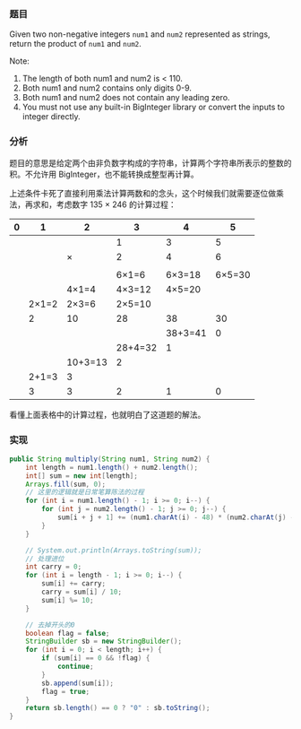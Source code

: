 ### 题目

Given two non-negative integers `num1` and `num2` represented as strings, return the product of `num1` and `num2`.

Note:

1. The length of both num1 and num2 is < 110.
2. Both num1 and num2 contains only digits 0-9.
3. Both num1 and num2 does not contain any leading zero.
4. You must not use any built-in BigInteger library or convert the inputs to integer directly.

### 分析

题目的意思是给定两个由非负数字构成的字符串，计算两个字符串所表示的整数的积。不允许用 BigInteger，也不能转换成整型再计算。

上述条件卡死了直接利用乘法计算两数和的念头，这个时候我们就需要逐位做乘法，再求和，考虑数字 135 × 246 的计算过程：

0 | 1 | 2 | 3 | 4 | 5
-- | --| -- | -- | -- | ---
| | |   | 1 | 3 | 5
| | | × | 2 | 4 | 6
| | |   |   |   |
| | |   | 6×1=6 | 6×3=18 | 6×5=30
| | | 4×1=4 | 4×3=12 | 4×5=20 |	
| | 2×1=2 | 2×3=6 | 2×5=10 | |		
| | 2 | 10 | 28 | 38 | 30
| | | | |38+3=41 | 0
| | | | 28+4=32 | 1 |	
| | | 10+3=13 | 2 | |		
| | 2+1=3 | 3 | | |			
| |3 | 3 | 2 | 1 | 0

看懂上面表格中的计算过程，也就明白了这道题的解法。

### 实现

```java
public String multiply(String num1, String num2) {
    int length = num1.length() + num2.length();
    int[] sum = new int[length];
    Arrays.fill(sum, 0);
    // 这里的逻辑就是日常笔算陈法的过程
    for (int i = num1.length() - 1; i >= 0; i--) {
        for (int j = num2.length() - 1; j >= 0; j--) {
            sum[i + j + 1] += (num1.charAt(i) - 48) * (num2.charAt(j) - 48);
        }
    }

    // System.out.println(Arrays.toString(sum));
    // 处理进位
    int carry = 0;
    for (int i = length - 1; i >= 0; i--) {
        sum[i] += carry;
        carry = sum[i] / 10;
        sum[i] %= 10;
    }

    // 去掉开头的0
    boolean flag = false;
    StringBuilder sb = new StringBuilder();
    for (int i = 0; i < length; i++) {
        if (sum[i] == 0 && !flag) {
            continue;
        }
        sb.append(sum[i]);
        flag = true;
    }
    return sb.length() == 0 ? "0" : sb.toString();
}
```